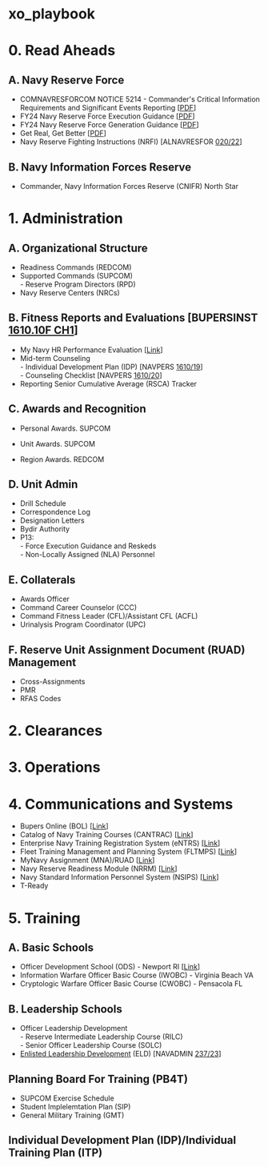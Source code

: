 # xo_playbook

<H1>0. Read Aheads</H1>
<H2>A. Navy Reserve Force</H2>
<UL>
  <LI>COMNAVRESFORCOM NOTICE 5214 - Commander's Critical Information Requirements and Significant Events Reporting [<A href="https://www.navyreserve.navy.mil/Portals/35/Users/041/97/297/5214.pdf" target="_blank">PDF</A>]</LI>
  <LI>FY24 Navy Reserve Force Execution Guidance [<A href="https://www.navyreserve.navy.mil/Portals/35/1001.pdf" target="_blank">PDF</A>]</LI>
  <LI>FY24 Navy Reserve Force Generation Guidance [<A href="https://www.navyreserve.navy.mil/Portals/35/1000.pdf" target="_blank">PDF</A>]</LI>
  <LI>Get Real, Get Better [<A href="https://www.mynavyhr.navy.mil/Portals/55/Support/Culture%20Resilience/Leaders_Toolkit/GRGB%20Leadership%20Behaviors.pdf?ver=__pUvkLcEsCpTMm79CV47w%3d%3d" target="_blank">PDF</A>]</LI>
  <LI>Navy Reserve Fighting Instructions (NRFI) [ALNAVRESFOR <A href="https://www.navyreserve.navy.mil/Portals/35/2022%20ALNAVRESFOR%20020%20NAVY%20RESERVE%20FIGHTING%20INSTRUCTIONS.pdf?ver=onnKJYPAKFlkVmPpAo0UZQ%3d%3d" target="_blank">020/22</A>]</LI>
</UL>

<H2>B. Navy Information Forces Reserve</H2>
<UL>
  <LI>Commander, Navy Information Forces Reserve (CNIFR) North Star</LI>
</UL>

<H1>1. Administration</H1>
<H2>A. Organizational Structure</H2>
<P></P>
<UL>
  <LI>Readiness Commands (REDCOM)</LI>
  <LI>
    Supported Commands (SUPCOM)<BR>
    - Reserve Program Directors (RPD)
  </LI>
  <LI>Navy Reserve Centers (NRCs)</LI>
</UL>

<H2>B. Fitness Reports and Evaluations [BUPERSINST <A href="https://www.mynavyhr.navy.mil/Portals/55/Reference/Instructions/BUPERS/BUPERSINST%201610.10F%20CH-1%20SIGNED%20Combined.pdf?ver=a_cGLQ8RriznhqCAUYxJzw%3d%3d" target="_blank">1610.10F CH1</A>]</H2>
<UL>
  <LI>My Navy HR Performance Evaluation [<A href="https://www.mynavyhr.navy.mil/Career-Management/Performance-Evaluation/" target="_blank">Link</A>]
  <LI>
    Mid-term Counseling<BR>
    - Individual Development Plan (IDP) [NAVPERS <A href="https://www.mynavyhr.navy.mil/Portals/55/Reference/Forms/NAVPERS/NAVPERS_1610-19_Rev04-22.pdf?ver=nNjgGxc5HPVY0dA_ZGIQSQ%3d%3d" target="_blank">1610/19</A>]<BR>
    - Counseling Checklist [NAVPERS <A href="https://www.mynavyhr.navy.mil/Portals/55/Reference/Forms/NAVPERS/NAVPERS%201610-20_10-2021.pdf?ver=uOluGqH1lqvWK7XyIPQs8A%3d%3d" target="_blank">1610/20</A>]
  <LI>Reporting Senior Cumulative Average (RSCA) Tracker</LI>
</UL>

<H2>C. Awards and Recognition</H2>
<UL>
  <LI>
    <P>Personal Awards. SUPCOM</P>
  </LI>
  <LI>
    <P>Unit Awards. SUPCOM</P>
  </LI>
  <LI>
    <P>Region Awards. REDCOM</P>
  </LI>
</UL>

<H2>D. Unit Admin</H2>
<UL>
  <LI>Drill Schedule</LI>
  <LI>Correspondence Log</LI>
  <LI>Designation Letters</LI>
  <LI>Bydir Authority</LI>
  <LI>
    P13:<BR>
    - Force Execution Guidance and Reskeds<BR>
    - Non-Locally Assigned (NLA) Personnel
  </LI>
</UL>

<H2>E. Collaterals</H2>
<UL>
  <LI>Awards Officer</LI>
  <LI>Command Career Counselor (CCC)</LI>
  <LI>Command Fitness Leader (CFL)/Assistant CFL (ACFL)</LI>
  <LI>Urinalysis Program Coordinator (UPC)</LI>
</UL>

<H2>F. Reserve Unit Assignment Document (RUAD) Management</H2>
<UL>
  <LI>Cross-Assignments</LI>
  <LI>PMR</LI>
  <LI>RFAS Codes</LI>
</UL>

<H1>2. Clearances</H1>

<H1>3. Operations</H1>

<H1>4. Communications and Systems</H1>

<UL>
  <LI>Bupers Online (BOL) [<A href="https://www.bol.navy.mil" target="_blank">Link</A>]</LI>
  <LI>Catalog of Navy Training Courses (CANTRAC) [<A href="https://app.prod.cetars.training.navy.mil/cantrac/vol2.html?utm_source=mnp%20public" target="_blank">Link</A>]</LI>
  <LI>Enterprise Navy Training Registration System (eNTRS) [<A href="https://app.prod.cetars.training.navy.mil/eNTRS/" target="_blank">Link</A>]</LI>
  <LI>Fleet Training Management and Planning System (FLTMPS) [<A href="https://ntmpsweb.dc3n.navy.mil/Fltmps/" target="_blank">Link</A>]</LI>
  <LI>MyNavy Assignment (MNA)/RUAD [<A href="https://mynavyassignment.dc3n.navy.mil/" target="_blank">Link</A>]</LI>
  <LI>Navy Reserve Readiness Module (NRRM) [<A href="https://nrrm.nrre.navy.mil/" target="_blank">Link</A>]</LI>
  <LI>Navy Standard Information Personnel System (NSIPS) [<A href="https://www.nsips.cloud.navy.mil/" target="_blank">Link</A>]</LI>
  <LI>T-Ready</LI>
</UL>

<H1>5. Training</H1>
<H2>A. Basic Schools</H2>
<UL>
  <LI>Officer Development School (ODS) - Newport RI [<A href="https://www.netc.navy.mil/Commands/Naval-Service-Training-Command/OTCN/ODS/" target="_blank">Link</A>]</LI>
  <LI>Information Warfare Officer Basic Course (IWOBC) - Virginia Beach VA</LI>
  <LI>Cryptologic Warfare Officer Basic Course (CWOBC) - Pensacola FL</LI>
</UL>

<H2>B. Leadership Schools</H2>
<UL>
  <LI>
    Officer Leadership Development<BR>
    - Reserve Intermediate Leadership Course (RILC)<BR>
    - Senior Officer Leadership Course (SOLC)
  </LI>
  <LI><A href="https://www.netc.navy.mil/ELD/" target="_blank">Enlisted Leadership Development</A> (ELD) [NAVADMIN <A href="https://www.mynavyhr.navy.mil/Portals/55/Messages/NAVADMIN/NAV2023/NAV23237.txt" taret="_blank">237/23</A>]</LI>
</UL>

<H2>Planning Board For Training (PB4T)</H2>
<UL>
  <LI>SUPCOM Exercise Schedule</LI>
  <LI>Student Implelemtation Plan (SIP)</LI>
  <LI>General Military Training (GMT)</LI>
</UL>

<H2>Individual Development Plan (IDP)/Individual Training Plan (ITP)</H2>
